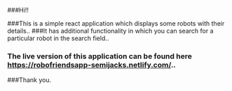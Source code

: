 ###Hi!!

###This is a simple react application which displays some robots with their details..
###It has additional functionality in which you can search for a particular robot in the search field..

### The live version of this application can be found here https://robofriendsapp-semijacks.netlify.com/..

###Thank you.
